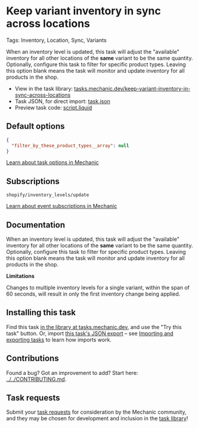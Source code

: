 # Keep variant inventory in sync across locations

Tags: Inventory, Location, Sync, Variants

When an inventory level is updated, this task will adjust the "available" inventory for all other locations of the **same** variant to be the same quantity. Optionally, configure this task to filter for specific product types. Leaving this option blank means the task will monitor and update inventory for all products in the shop.

* View in the task library: [tasks.mechanic.dev/keep-variant-inventory-in-sync-across-locations](https://tasks.mechanic.dev/keep-variant-inventory-in-sync-across-locations)
* Task JSON, for direct import: [task.json](../../tasks/keep-variant-inventory-in-sync-across-locations.json)
* Preview task code: [script.liquid](./script.liquid)

## Default options

```json
{
  "filter_by_these_product_types__array": null
}
```

[Learn about task options in Mechanic](https://learn.mechanic.dev/core/tasks/options)

## Subscriptions

```liquid
shopify/inventory_levels/update
```

[Learn about event subscriptions in Mechanic](https://learn.mechanic.dev/core/tasks/subscriptions)

## Documentation

When an inventory level is updated, this task will adjust the "available" inventory for all other locations of the **same** variant to be the same quantity. Optionally, configure this task to filter for specific product types. Leaving this option blank means the task will monitor and update inventory for all products in the shop.

**Limitations**

Changes to multiple inventory levels for a single variant, within the span of 60 seconds, will result in only the first inventory change being applied.

## Installing this task

Find this task [in the library at tasks.mechanic.dev](https://tasks.mechanic.dev/keep-variant-inventory-in-sync-across-locations), and use the "Try this task" button. Or, import [this task's JSON export](../../tasks/keep-variant-inventory-in-sync-across-locations.json) – see [Importing and exporting tasks](https://learn.mechanic.dev/core/tasks/import-and-export) to learn how imports work.

## Contributions

Found a bug? Got an improvement to add? Start here: [../../CONTRIBUTING.md](../../CONTRIBUTING.md).

## Task requests

Submit your [task requests](https://mechanic.canny.io/task-requests) for consideration by the Mechanic community, and they may be chosen for development and inclusion in the [task library](https://tasks.mechanic.dev/)!

